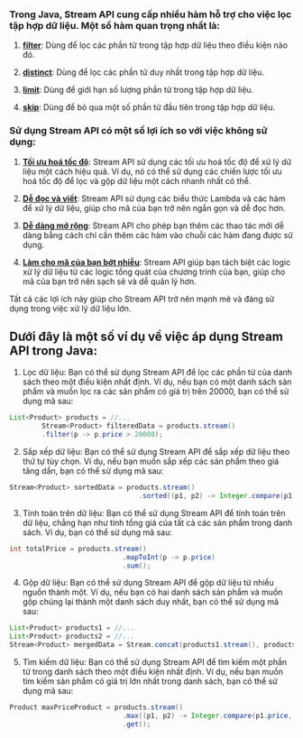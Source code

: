 
### Trong Java, Stream API cung cấp nhiều hàm hỗ trợ cho việc lọc tập hợp dữ liệu. Một số hàm quan trọng nhất là:

1. [**filter**]():      Dùng để lọc các phần tử trong tập hợp dữ liệu theo điều kiện nào đó.

2. [**distinct**](): Dùng để lọc các phần tử duy nhất trong tập hợp dữ liệu.

3. [**limit**](): Dùng để giới hạn số lượng phần tử trong tập hợp dữ liệu.

4. [**skip**](): Dùng để bỏ qua một số phần tử đầu tiên trong tập hợp dữ liệu.


### Sử dụng Stream API có một số lợi ích so với việc không sử dụng:

1. [**Tối ưu hoá tốc độ**](): Stream API sử dụng các tối ưu hoá tốc độ để xử lý dữ liệu một cách hiệu quả. Ví dụ, nó có thể sử dụng các chiến lược tối ưu hoá tốc độ để lọc và gộp dữ liệu một cách nhanh nhất có thể.


2. [**Dễ đọc và viết**](): Stream API sử dụng các biểu thức Lambda và các hàm để xử lý dữ liệu, giúp cho mã của bạn trở nên ngắn gọn và dễ đọc hơn.


3. [**Dễ dàng mở rộng**](): Stream API cho phép bạn thêm các thao tác mới dễ dàng bằng cách chỉ cần thêm các hàm vào chuỗi các hàm đang được sử dụng.


4. [**Làm cho mã của bạn bớt nhiễu**](): Stream API giúp bạn tách biệt các logic xử lý dữ liệu từ các logic tổng quát của chương trình của bạn, giúp cho mã của bạn trở nên sạch sẽ và dễ quản lý hơn.


Tất cả các lợi ích này giúp cho Stream API trở nên mạnh mẽ và đáng sử dụng trong việc xử lý dữ liệu lớn.

## Dưới đây là một số ví dụ về việc áp dụng Stream API trong Java:

1. Lọc dữ liệu: Bạn có thể sử dụng Stream API để lọc các phần tử của danh sách theo một điều kiện nhất định. Ví dụ, nếu bạn có một danh sách sản phẩm và muốn lọc ra các sản phẩm có giá trị trên 20000, bạn có thể sử dụng mã sau:

```java
List<Product> products = //...
        Stream<Product> filteredData = products.stream()
        .filter(p -> p.price > 20000); 
```

2. Sắp xếp dữ liệu: Bạn có thể sử dụng Stream API để sắp xếp dữ liệu theo thứ tự tùy chọn. Ví dụ, nếu bạn muốn sắp xếp các sản phẩm theo giá tăng dần, bạn có thể sử dụng mã sau:

```java
Stream<Product> sortedData = products.stream()
                                .sorted((p1, p2) -> Integer.compare(p1.price, p2.price));
```


3. Tính toán trên dữ liệu: Bạn có thể sử dụng Stream API để tính toán trên dữ liệu, chẳng hạn như tính tổng giá của tất cả các sản phẩm trong danh sách. Ví dụ, bạn có thể sử dụng mã sau:

```java
int totalPrice = products.stream()
                            .mapToInt(p -> p.price)
                            .sum();
```

4. Gộp dữ liệu: Bạn có thể sử dụng Stream API để gộp dữ liệu từ nhiều nguồn thành một. Ví dụ, nếu bạn có hai danh sách sản phẩm và muốn gộp chúng lại thành một danh sách duy nhất, bạn có thể sử dụng mã sau:

```java
List<Product> products1 = //...
List<Product> products2 = //...
Stream<Product> mergedData = Stream.concat(products1.stream(), products2.stream());
```

5. Tìm kiếm dữ liệu: Bạn có thể sử dụng Stream API để tìm kiếm một phần tử trong danh sách theo một điều kiện nhất định. Ví dụ, nếu bạn muốn tìm kiếm sản phẩm có giá trị lớn nhất trong danh sách, bạn có thể sử dụng mã sau:

```java
Product maxPriceProduct = products.stream()
                            .max((p1, p2) -> Integer.compare(p1.price, p2.price))
                            .get();
```
